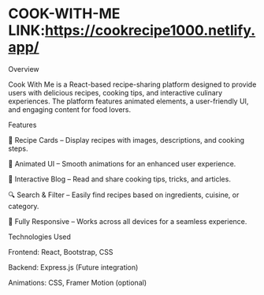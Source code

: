 # COOK-WITH-ME                     LINK:https://cookrecipe1000.netlify.app/
Overview

Cook With Me is a React-based recipe-sharing platform designed to provide users with delicious recipes, cooking tips, and interactive culinary experiences. The platform features animated elements, a user-friendly UI, and engaging content for food lovers.

Features

🍲 Recipe Cards – Display recipes with images, descriptions, and cooking steps.

🎨 Animated UI – Smooth animations for an enhanced user experience.

📜 Interactive Blog – Read and share cooking tips, tricks, and articles.

🔍 Search & Filter – Easily find recipes based on ingredients, cuisine, or category.

📱 Fully Responsive – Works across all devices for a seamless experience.

Technologies Used

Frontend: React, Bootstrap, CSS

Backend: Express.js (Future integration)

Animations: CSS, Framer Motion (optional)
